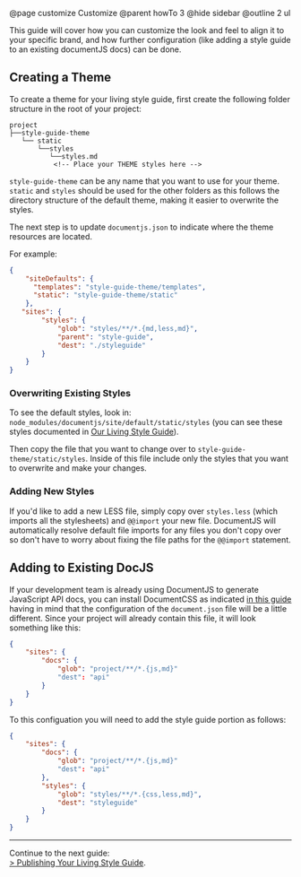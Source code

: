 @page customize Customize
@parent howTo 3
@hide sidebar
@outline 2 ul

This guide will cover how you can customize the look and feel to align it to your specific brand, and how further configuration (like adding a style guide to an existing documentJS docs) can be done.


## Creating a Theme

To create a theme for your living style guide, first create the following folder structure in the root of your project:

```
project
├──style-guide-theme
   └── static
       └──styles
          └──styles.md
           <!-- Place your THEME styles here -->
```
`style-guide-theme` can be any name that you want to use for your theme. `static` and `styles` should be used for the other folders as this follows the directory structure of the default theme, making it easier to overwrite the styles. 

The next step is to update `documentjs.json` to indicate where the theme resources are located.

For example:


```json
{
    "siteDefaults": {
      "templates": "style-guide-theme/templates",
      "static": "style-guide-theme/static"
    },
   "sites": {
        "styles": {
            "glob": "styles/**/*.{md,less,md}",
            "parent": "style-guide",
            "dest": "./styleguide"
        }
    }
}
```

### Overwriting Existing Styles

To see the default styles, look in:
`node_modules/documentjs/site/default/static/styles` 
(you can see these styles documented in [Our Living Style Guide](/examples/styles/variables.less.html)).

Then copy the file that you want to change over to `style-guide-theme/static/styles`. Inside of this file include only the styles that you want to overwrite and make your changes.

### Adding New Styles

If you'd like to add a new LESS file, simply copy over `styles.less` (which imports all the stylesheets) and `@@import` your new file. DocumentJS will automatically resolve default file imports for any files you don't copy over so don't have to worry about fixing the file paths for the `@@import` statement.

## Adding to Existing DocJS 

If your development team is already using DocumentJS to generate JavaScript API docs, you can install DocumentCSS as indicated [in this guide](setup.html) having in mind that the configuration of the `document.json` file will be a little different. Since your project will already contain this file, it will look something like this:

```json
{
    "sites": {
        "docs": {
            "glob": "project/**/*.{js,md}"
            "dest": "api"
        }
    }
}
```

To this configuation you will need to add the style guide portion as follows:

```json
{
    "sites": {
        "docs": {
            "glob": "project/**/*.{js,md}"
            "dest": "api"
        },
        "styles": {
            "glob": "styles/**/*.{css,less,md}",
            "dest": "styleguide"
        }
    }
}
```

----
Continue to the next guide: <br >
[&#62; Publishing Your Living Style Guide](/docs/publish.html).

